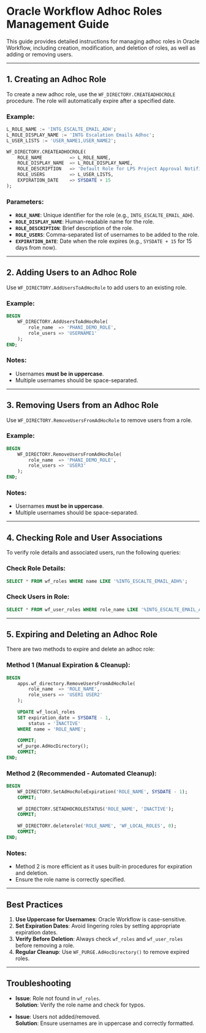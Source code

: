 # Oracle Workflow Adhoc Roles Management Guide

This guide provides detailed instructions for managing adhoc roles in Oracle Workflow, including creation, modification, and deletion of roles, as well as adding or removing users.

---

## **1. Creating an Adhoc Role**
To create a new adhoc role, use the `WF_DIRECTORY.CREATEADHOCROLE` procedure. The role will automatically expire after a specified date.

### **Example:**
```sql
L_ROLE_NAME := 'INTG_ESCALTE_EMAIL_ADH';
L_ROLE_DISPLAY_NAME := 'INTG Escalation Emails Adhoc';
L_USER_LISTS := 'USER_NAME1,USER_NAME2';

WF_DIRECTORY.CREATEADHOCROLE(
    ROLE_NAME          => L_ROLE_NAME,
    ROLE_DISPLAY_NAME  => L_ROLE_DISPLAY_NAME,
    ROLE_DESCRIPTION   => 'Default Role for LPS Project Approval Notifications',
    ROLE_USERS         => L_USER_LISTS,
    EXPIRATION_DATE    => SYSDATE + 15
);
```

### **Parameters:**
- **`ROLE_NAME`**: Unique identifier for the role (e.g., `INTG_ESCALTE_EMAIL_ADH`).
- **`ROLE_DISPLAY_NAME`**: Human-readable name for the role.
- **`ROLE_DESCRIPTION`**: Brief description of the role.
- **`ROLE_USERS`**: Comma-separated list of usernames to be added to the role.
- **`EXPIRATION_DATE`**: Date when the role expires (e.g., `SYSDATE + 15` for 15 days from now).

---

## **2. Adding Users to an Adhoc Role**
Use `WF_DIRECTORY.AddUsersToAdHocRole` to add users to an existing role.

### **Example:**
```sql
BEGIN
    WF_DIRECTORY.AddUsersToAdHocRole(
        role_name  => 'PHANI_DEMO_ROLE',
        role_users => 'USERNAME1'
    );
END;
```

### **Notes:**
- Usernames **must be in uppercase**.
- Multiple usernames should be space-separated.

---

## **3. Removing Users from an Adhoc Role**
Use `WF_DIRECTORY.RemoveUsersFromAdHocRole` to remove users from a role.

### **Example:**
```sql
BEGIN
    WF_DIRECTORY.RemoveUsersFromAdHocRole(
        role_name  => 'PHANI_DEMO_ROLE',
        role_users => 'USER3'
    );
END;
```

### **Notes:**
- Usernames **must be in uppercase**.
- Multiple usernames should be space-separated.

---

## **4. Checking Role and User Associations**
To verify role details and associated users, run the following queries:

### **Check Role Details:**
```sql
SELECT * FROM wf_roles WHERE name LIKE '%INTG_ESCALTE_EMAIL_ADH%';
```

### **Check Users in Role:**
```sql
SELECT * FROM wf_user_roles WHERE role_name LIKE '%INTG_ESCALTE_EMAIL_ADH%';
```

---

## **5. Expiring and Deleting an Adhoc Role**
There are two methods to expire and delete an adhoc role:

### **Method 1 (Manual Expiration & Cleanup):**
```sql
BEGIN
    apps.wf_directory.RemoveUsersFromAdHocRole(
        role_name  => 'ROLE_NAME',
        role_users => 'USER1 USER2'
    );
    
    UPDATE wf_local_roles 
    SET expiration_date = SYSDATE - 1,
        status = 'INACTIVE'
    WHERE name = 'ROLE_NAME';
    
    COMMIT;
    wf_purge.AdHocDirectory();
    COMMIT;
END;
```

### **Method 2 (Recommended - Automated Cleanup):**
```sql
BEGIN
    WF_DIRECTORY.SetAdHocRoleExpiration('ROLE_NAME', SYSDATE - 1);
    COMMIT;
    
    WF_DIRECTORY.SETADHOCROLESTATUS('ROLE_NAME', 'INACTIVE');
    COMMIT;
    
    WF_DIRECTORY.deleterole('ROLE_NAME', 'WF_LOCAL_ROLES', 0);
    COMMIT;
END;
```

### **Notes:**
- Method 2 is more efficient as it uses built-in procedures for expiration and deletion.
- Ensure the role name is correctly specified.

---

## **Best Practices**
1. **Use Uppercase for Usernames**: Oracle Workflow is case-sensitive.
2. **Set Expiration Dates**: Avoid lingering roles by setting appropriate expiration dates.
3. **Verify Before Deletion**: Always check `wf_roles` and `wf_user_roles` before removing a role.
4. **Regular Cleanup**: Use `WF_PURGE.AdHocDirectory()` to remove expired roles.

---

## **Troubleshooting**
- **Issue**: Role not found in `wf_roles`.  
  **Solution**: Verify the role name and check for typos.
  
- **Issue**: Users not added/removed.  
  **Solution**: Ensure usernames are in uppercase and correctly formatted.